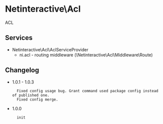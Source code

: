 Netinteractive\Acl
==================

ACL

## Services 
 * Netinteractive\Acl\AclServiceProvider
    * ni.acl - routing middleware (\Netinteractive\Acl\Middleware\Route)
    

## Changelog
 
* 1.0.1 - 1.0.3
   
        Fixed config usage bug. Grant command used package config instead of published one.
        Fixed config merge.
    
* 1.0.0
        
        init